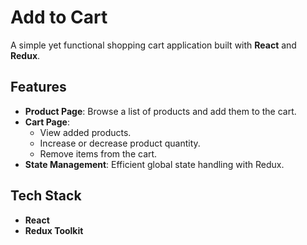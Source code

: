 # Add to Cart

A simple yet functional shopping cart application built with **React** and **Redux**.  

## Features  
- **Product Page**: Browse a list of products and add them to the cart.  
- **Cart Page**:  
  - View added products.  
  - Increase or decrease product quantity.  
  - Remove items from the cart.  
- **State Management**: Efficient global state handling with Redux.  

## Tech Stack  
- **React**
- **Redux Toolkit**

